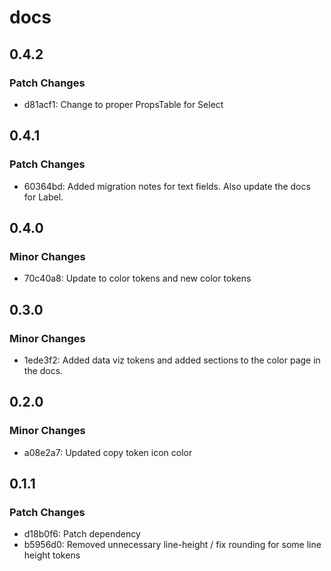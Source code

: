# docs

## 0.4.2

### Patch Changes

- d81acf1: Change to proper PropsTable for Select

## 0.4.1

### Patch Changes

- 60364bd: Added migration notes for text fields. Also update the docs for Label.

## 0.4.0

### Minor Changes

- 70c40a8: Update to color tokens and new color tokens

## 0.3.0

### Minor Changes

- 1ede3f2: Added data viz tokens and added sections to the color page in the docs.

## 0.2.0

### Minor Changes

- a08e2a7: Updated copy token icon color

## 0.1.1

### Patch Changes

- d18b0f6: Patch dependency
- b5956d0: Removed unnecessary line-height / fix rounding for some line height tokens
